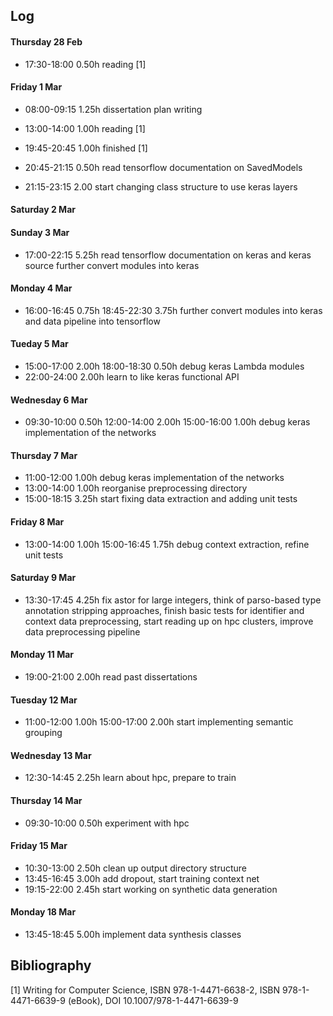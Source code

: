 ## Log

#### Thursday 28 Feb
* 17:30-18:00 0.50h
  reading [1]

#### Friday 1 Mar
* 08:00-09:15 1.25h
  dissertation plan writing

* 13:00-14:00 1.00h
  reading [1]
* 19:45-20:45 1.00h
  finished [1]
* 20:45-21:15 0.50h
  read tensorflow documentation on SavedModels
* 21:15-23:15 2.00
  start changing class structure to use keras layers

#### Saturday 2 Mar

#### Sunday 3 Mar
* 17:00-22:15 5.25h
  read tensorflow documentation on keras and keras source
  further convert modules into keras

#### Monday 4 Mar
* 16:00-16:45 0.75h
  18:45-22:30 3.75h
  further convert modules into keras and data pipeline into tensorflow

#### Tueday 5 Mar
* 15:00-17:00 2.00h
  18:00-18:30 0.50h
  debug keras Lambda modules
* 22:00-24:00 2.00h
  learn to like keras functional API

#### Wednesday 6 Mar
* 09:30-10:00 0.50h
  12:00-14:00 2.00h
  15:00-16:00 1.00h
  debug keras implementation of the networks

#### Thursday 7 Mar
* 11:00-12:00 1.00h
  debug keras implementation of the networks
* 13:00-14:00 1.00h
  reorganise preprocessing directory
* 15:00-18:15 3.25h
  start fixing data extraction and adding unit tests

#### Friday 8 Mar
* 13:00-14:00 1.00h
  15:00-16:45 1.75h
  debug context extraction, refine unit tests
  
#### Saturday 9 Mar
* 13:30-17:45 4.25h
  fix astor for large integers, 
  think of parso-based type annotation stripping approaches,
  finish basic tests for identifier and context data preprocessing,
  start reading up on hpc clusters,
  improve data preprocessing pipeline

#### Monday 11 Mar
* 19:00-21:00 2.00h
  read past dissertations
  
#### Tuesday 12 Mar
* 11:00-12:00 1.00h
  15:00-17:00 2.00h
  start implementing semantic grouping

#### Wednesday 13 Mar
* 12:30-14:45 2.25h
  learn about hpc, prepare to train

#### Thursday 14 Mar
* 09:30-10:00 0.50h
  experiment with hpc
  
#### Friday 15 Mar
* 10:30-13:00 2.50h
  clean up output directory structure
* 13:45-16:45 3.00h
  add dropout, start training context net 
* 19:15-22:00 2.45h
  start working on synthetic data generation
  
#### Monday 18 Mar
* 13:45-18:45 5.00h
  implement data synthesis classes
  

## Bibliography

[1] Writing for Computer Science, ISBN 978-1-4471-6638-2, ISBN 978-1-4471-6639-9  (eBook), DOI 10.1007/978-1-4471-6639-9
